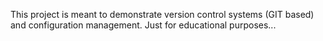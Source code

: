 This project is meant to demonstrate version control systems (GIT based) and configuration management. Just for educational purposes...